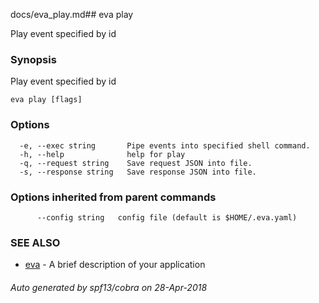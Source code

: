 docs/eva_play.md## eva play

Play event specified by id

### Synopsis

Play event specified by id

```
eva play [flags]
```

### Options

```
  -e, --exec string       Pipe events into specified shell command.
  -h, --help              help for play
  -q, --request string    Save request JSON into file.
  -s, --response string   Save response JSON into file.
```

### Options inherited from parent commands

```
      --config string   config file (default is $HOME/.eva.yaml)
```

### SEE ALSO

* [eva](eva.md)	 - A brief description of your application

###### Auto generated by spf13/cobra on 28-Apr-2018
